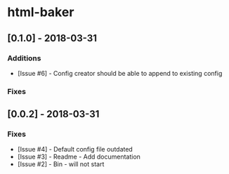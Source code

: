 # html-baker

## [0.1.0] - 2018-03-31

### Additions

- [Issue #6] - Config creator should be able to append to existing config

### Fixes


## [0.0.2] - 2018-03-31

### Fixes

- [Issue #4] - Default config file outdated
- [Issue #3] - Readme - Add documentation
- [Issue #2] - Bin - will not start
